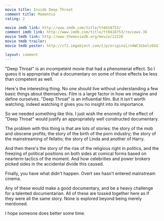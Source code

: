 ```yaml
---
movie title: Inside Deep Throat
comment title: Momentus
rating: 2

movie imdb link: http://www.imdb.com/title/tt0418753/
comment imdb link: http://www.imdb.com/title/tt0418753/reviews-36
movie tmdb link: http://www.themoviedb.org/movie/12228
movie tmdb trailer: 
movie tmdb poster: http://cf2.imgobject.com/t/p/original/n4WC3zbelz6SG7rhkWbf8m9pMHB.jpg

layout: comment
---
```


"Deep Throat" is an incompetent movie that had a phenomenal effect. So I guess it is appropriate that a documentary on some of those effects be less than competent as well.

Here's the interesting thing. No one should live without understanding a few basic things about themselves. Film is a large factor in how we imagine and define ourselves. "Deep Throat" is an influential film. But it isn't worth watching, indeed watching it gives you no insight into its importance.

So we needed something like this. I just wish the enormity of the effect of "Deep Throat" would justify an appropriately well constructed documentary. 

The problem with this thing is that are lots of stories: the story of the mob and obscene profits; the story of the birth of the porn industry; the story of the mainstreaming of fellatio; the story of Linda and another of Harry.

And then there's the story of the rise of the religious right in politics, and the freezing of political positions on both sides at comical forms based on nearterm tactics of the moment. And how celebrities and power brokers picked sides in the accidental divide this caused.

Finally, you have what didn't happen. Overt sex hasn't entered mainstream cinema. 

Any of these would make a good documentary, and be a heavy challenge for a talented documentarian. All of these are tossed together here as if they were all the same story. None is explored beyond being merely mentioned.

I hope someone does better some time.